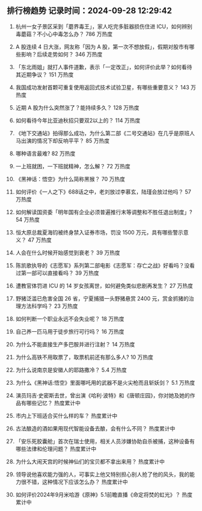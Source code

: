 
## 排行榜趋势 记录时间：2024-09-28 12:29:42
  
  1. 杭州一女子景区采到「蘑界毒王」，家人吃完多脏器损伤住进 ICU，如何辨别毒蘑菇？不小心中毒怎么办？ 786 万热度
    
  2. A 股连续 4 日大涨，网友称「因为 A 股，第一次不想放假」，假期对股市有哪些影响？后续走势如何？ 346 万热度
    
  3. 「东北雨姐」就打人事件道歉，表示「一定改正」，如何评价此举？如何看待其近期争议？ 151 万热度
    
  4. 我国成功发射首颗可重复使用返回式技术试验卫星，有哪些重要意义？ 143 万热度
    
  5. 近期 A 股为什么突然涨了？能持续多久？ 128 万热度
    
  6. 如何看待今年比亚迪秋招只要双2以上的？ 114 万热度
    
  7. 《地下交通站》拍得那么成功，为什么第二部《二号交通站》在几乎是原班人马出演的情况下却反响平平？ 85 万热度
    
  8. 哪种语言最难? 82 万热度
    
  9. 一上班就困，一下班就精神，怎么解？ 72 万热度
    
  10. 《黑神话：悟空》为什么简称黑猴？ 70 万热度
    
  11. 如何评价《一人之下》688话之中，老刘放过李慕玄，陆瑾会放过他吗？ 57 万热度
    
  12. 如何解读国资委「明年国有企业必须普遍推行末等调整和不胜任退出制度」? 54 万热度
    
  13. 恒大原总裁夏海钧被终身禁入证券市场，罚没 1500 万元，具有哪些警示意义？ 47 万热度
    
  14. 人会在什么时候开始感觉到衰老？ 39 万热度
    
  15. 陈凯歌执导的《志愿军》系列第二部电影《志愿军：存亡之战》好看吗？没看过第一部可以直接看吗？ 39 万热度
    
  16. 遭教官体罚进 ICU 的 14 岁女孩离世，如何避免类似悲剧再发生？ 27 万热度
    
  17. 野猪泛滥已危害全国 26 省，宁夏捕猎一头野猪悬赏 2400 元，赏金抓猪的治理方法科学吗？ 23 万热度
    
  18. 如何判断一个职业永远不会失业呢？ 18 万热度
    
  19. 自己养一匹马用于徒步旅行可行吗？ 16 万热度
    
  20. 为什么不能直接生产多巴胺并进行注射？ 14 万热度
    
  21. 为什么高铁不用取票了，取票机前还有那么多人? 10 万热度
    
  22. 为什么说南京是安徽人的耶路撒冷？ 5.4 万热度
    
  23. 为什么《黑神话:悟空》里面哪吒用的武器不是火尖枪而且斩妖剑？ 5.1 万热度
    
  24. 演员玛吉·史密斯去世，曾出演《哈利·波特》和《唐顿庄园》，你对她及她的作品有哪些记忆？ 热度累计中
    
  25. 市内上下班适合买什么样的车？ 热度累计中
    
  26. 古法酿造的酒如果用现代智能设备去酿，会有什么不同？ 热度累计中
    
  27. 「安乐死胶囊舱」首次在瑞士使用，相关人员涉嫌协助自杀被捕，这种设备有哪些法律和伦理问题？ 热度累计中
    
  28. 为什么大闹天宫的时候神仙们的宝贝都不拿出来用？ 热度累计中
    
  29. 领导说他喜欢能力强的人，可事实上他又特别担心别人抢了他的风头，我的能力很不错，这种情况下应该怎么办？ 热度累计中
    
  30. 如何评价2024年9月米哈游《原神》5.1前瞻直播《命定将焚的虹光》？ 热度累计中
    